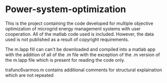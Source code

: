 # Power-system-optimization
This is the project containing the code developed for multiple objective optimization of microgrid energy management systems with user cooperation. All of the matlab code used is included. However, the data used is not published as a result of copyright requirements. 

The m.lapp fill can can't be downloaded and compiled into a matlab app with the addition of all of the .m file with the exception of the .m version of the m.lapp file which is present for reading the code only. 

trafunc6varmoo.m contains additional comments for structural explaination which are not repeated
